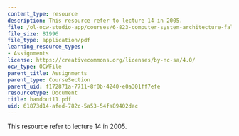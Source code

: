 ```yaml
---
content_type: resource
description: This resource refer to lecture 14 in 2005.
file: /ol-ocw-studio-app/courses/6-823-computer-system-architecture-fall-2005/61873d14afed782c5a5354fa89402dac_handout11.pdf
file_size: 81996
file_type: application/pdf
learning_resource_types:
- Assignments
license: https://creativecommons.org/licenses/by-nc-sa/4.0/
ocw_type: OCWFile
parent_title: Assignments
parent_type: CourseSection
parent_uid: f172871a-7711-8f0b-4240-e0a301ff7efe
resourcetype: Document
title: handout11.pdf
uid: 61873d14-afed-782c-5a53-54fa89402dac
---
```

This resource refer to lecture 14 in 2005.